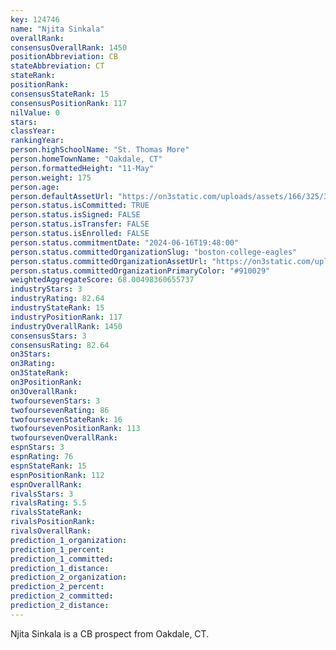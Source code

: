 ```yaml
---
key: 124746
name: "Njita Sinkala"
overallRank: 
consensusOverallRank: 1450
positionAbbreviation: CB
stateAbbreviation: CT
stateRank: 
positionRank: 
consensusStateRank: 15
consensusPositionRank: 117
nilValue: 0
stars: 
classYear: 
rankingYear: 
person.highSchoolName: "St. Thomas More"
person.homeTownName: "Oakdale, CT"
person.formattedHeight: "11-May"
person.weight: 175
person.age: 
person.defaultAssetUrl: "https://on3static.com/uploads/assets/166/325/325166.png"
person.status.isCommitted: TRUE
person.status.isSigned: FALSE
person.status.isTransfer: FALSE
person.status.isEnrolled: FALSE
person.status.commitmentDate: "2024-06-16T19:48:00"
person.status.committedOrganizationSlug: "boston-college-eagles"
person.status.committedOrganizationAssetUrl: "https://on3static.com/uploads/assets/841/149/149841.svg"
person.status.committedOrganizationPrimaryColor: "#910029"
weightedAggregateScore: 68.00498360655737
industryStars: 3
industryRating: 82.64
industryStateRank: 15
industryPositionRank: 117
industryOverallRank: 1450
consensusStars: 3
consensusRating: 82.64
on3Stars: 
on3Rating: 
on3StateRank: 
on3PositionRank: 
on3OverallRank: 
twofoursevenStars: 3
twofoursevenRating: 86
twofoursevenStateRank: 16
twofoursevenPositionRank: 113
twofoursevenOverallRank: 
espnStars: 3
espnRating: 76
espnStateRank: 15
espnPositionRank: 112
espnOverallRank: 
rivalsStars: 3
rivalsRating: 5.5
rivalsStateRank: 
rivalsPositionRank: 
rivalsOverallRank: 
prediction_1_organization: 
prediction_1_percent: 
prediction_1_committed: 
prediction_1_distance: 
prediction_2_organization: 
prediction_2_percent: 
prediction_2_committed: 
prediction_2_distance: 
---
```

Njita Sinkala is a CB prospect from Oakdale, CT.